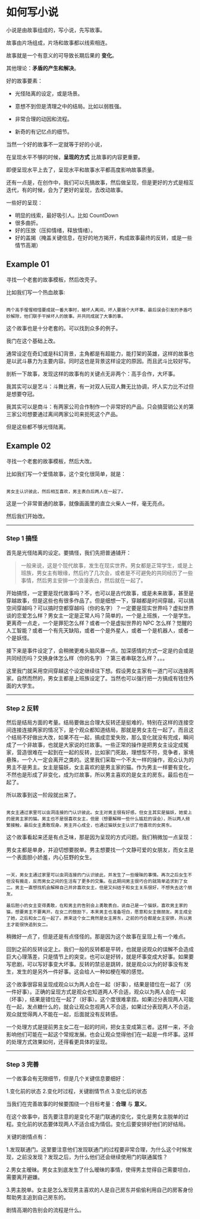 # 如何写小说

小说是由故事组成的，写小说，先写故事。

故事由片场组成，片场和故事都以线索相连。

故事就是一个有意义的可导致长期后果的 **变化**。

其他理论：**矛盾的产生和解决**。

好的故事要素：

- 光怪陆离的设定，或是场景。

- 意想不到但是清理之中的结局。比如以弱胜强。

- 非常合理的动因和流程。

- 新奇的有记忆点的细节。

当然一个好的故事不一定就等于好的小说，

在呈现水平不够的时候，**呈现的方式** 比故事的内容更重要。

即便呈现水平上去了，呈现水平和故事水平都高度影响故事质量。

还有一点是，在创作中，我们可以先搞故事，然后做呈现，但是更好的方式是相互迭代，有的时候，会为了更好的呈现，去改动故事。

一些好的呈现：

- 明显的线索，最好吸引人。比如 CountDown
- 很多曲折。
- 好的压放（压抑情绪，释放情绪）。
- 好的盖揭（掩盖关键信息，在好的地方揭开，构成故事最终的反转，或是一些情节高潮）

## Example 01

寻找一个老套的故事模板，然后改壳子。

比如我们写一个热血故事:

```

两个高手惺惺相惜要成就一番大事时，被坏人离间，坏人要搞个大坏事。最后误会引发的矛盾巧妙解除，他们联手干掉坏人的故事。并共同成就了大事的事。

```

这个故事也是十分老套的。可以找到众多的例子。

我门在这个基础上改。

通常设定在奇幻或是科幻背景，主角都是有超能力，能打架的英雄，这样的故事也是以武斗暴力为主要内容。同时这也是背景这样设定的原因。而且武斗比较好写。

剖析一下故事，发现这样的故事有的关键点无非两个：高手合作，大坏事。

我其实可以是艺斗：斗舞比赛，有一对双人玩双人舞无比协调，坏人实力比不过但是想要夺冠。

我其实可以是商斗：有两家公司合作制作一个非常好的产品，只会搞营销公关的第三家公司想要通过离间两家公司来扼死这个产品。

但是这些都不够光怪陆离。

## Example 02

寻找一个老套的故事模板，然后大改。

比如我们写一个爱情故事，这个变化很简单，就是：

```

男女主认识彼此，然后相互喜欢，男主表白后两人在一起了。

```

这是一个非常普通的故事，就像画画里的直立火柴人一样，毫无亮点。

然后我们开始改。

---

### Step 1 搞怪

首先是光怪陆离的设定。要搞怪，我们先把普通铺开：

> 一般来说，这是个现代故事，发生在现实世界。男女都是正常学生，或是上班族，男女主有眼缘，然后约了几次会，或者是不可避免的共同经历了一些事情，然后男主安排一个浪漫表白，然后就在一起了。

开始搞怪，一定要是现代故事吗？不，也可以是古代故事，或是未来故事，甚至是穿越故事，但是这些也有很多作品了。但是细想一下，穿越都是时间穿越，可以搞空间穿越吗？可以搞时空都穿越吗（你的名字）？一定要是现实世界吗？虚拟世界谈的恋爱怎么样？男女主一定是正常人吗？简单的，一个是上班族，一个是学生。更离奇一点走，一个是罪犯怎么样？或者一个是虚拟世界的 NPC 怎么样？觉醒的人工智能？或者一个有先天缺陷，或者一个是外星人，或者一个是机器人，或者一个是妖怪。

接下来是事件设定了，会稍微更难头脑风暴一点。加深感情的方式一定是约会或是共同经历吗？交换身体怎么样（你的名字）？第三者串联怎么样？。。。

这里我门就采用空间穿越这个设定继续往下想。假设男女主家有一道门可以连接两家。自然而然的，男女主都是上班族设定了。当然也可以强行把一方搞成有钱住外面的大学生。

---

### Step 2 反转

然后是结局方面的考量。结局要做出合理大反转还是挺难的，特别在这样的连接空间连接连接两家的情况下，是个观众都知道结局，那就是男女主在一起了。而且这个结局不好做出大改，如果不在一起，搞成恋爱失败，那么变化就没有完成，瞬间成了一个非故事，也就是大家说的烂故事。一些正常的操作是把男女主设定成冤家，营造很难在一起到在一起的反转，比如家门死敌，理想型不符，竞争者，家境悬殊，一个人一定会离开之类的。这里我们采取一个不太一样的操作，观众认为的男主不是男主。女主是猫妖，女主喜欢的是男主家的猫。作为男主一样要有变化，不然也是形成了非变化，成为烂故事，所以男主喜欢的是女主的房东。最后也在一起了。

所以故事到这一阶段就出来了。

```

男女主通过家里可以虫洞连接的门认识彼此。女主对男主很有好感，但女主其实是猫妖，她爱上的是男主家的猫。男主也不是很喜欢女主，但是（想要解释一些什么尴尬的误会），所以两人频繁接触，最后女主勇敢现身。男主开心成全，也通过猫妖女主认识了他喜欢的女房东。

```

这个故事看起来还是有点乏味，那是因为呈现的方式问题。我们稍微加一点呈现：

男女主都是单身，并迫切想要脱单。男主想要找一个文静可爱的女朋友，而女主是一个表面胆小娇羞，内心狂野的女生。

```

一天，男女主通过家里可以虫洞连接的门认识彼此，并发生了一些暧昧的事情。再次之后女生不但没有搬走，反而男女之间的生活有了更多的交集。在此期间男主很巧合的就简单追求到了女二。男主一直想找机会解释自己并非喜欢女主，但是又纠结于和女主关系很好，不想失去这个朋友。

最后胆小的女主变得勇敢，在和男主的告别会上勇敢表白，说自己是一个猫妖，喜欢男主家的猫，想要男主不要离开。在女二的鼓励下，本来男主也准备坦白，愿意和女主做朋友。男主成全了她，之后和女二在一起了。原来这个女二竟然是女主房东，之前的巧合都是女主安排，所以男主才能很快追到女二。

```

稍微好一点了，但是还是有点怪怪的。那是因为这个故事在呈现上有一个难点。

回到之前的反转设定上。我们一般的反转都是平转，也就是说观众的误解不会造成巨大心理落差，只是情节上的突变。也可以是好转，就是坏事变成大好事。如果要写悲剧，可以写好事变大坏事。反转的禁忌是跳转，就是观众以为的好事没有发生，发生的是另外一件好事。这会给人一种如梗在喉的感觉。

这个故事很容易呈现成观众以为两人会在一起（好事），结果是错位在一起了（另一件好事）。正确的呈现方式是观众也知道两人不合适，观众以为两人会在一起（坏事），结果是错位在一起了（好事）。这个度很难拿捏。如果过分表现两人可能在一起，发点糖什么的，就会让观众忽视两人不合适，如果过分表现两人不合适，观众就觉得两人不能在一起，后面就没有反转感。

一个处理方式是提前男主女二在一起的时间，把女主变成第三者。这样一来，不会影响他们可能在一起这个常规发展。也会让观众觉得他们在一起是一件坏事。这样的处理方式效果如何，还得看更具体的呈现。

---

### Step 3 完善

一个故事会有无限细节，但是几个关键信息要细好：

1.变化前的状态 2.变化时过程，关键剧情节点 3.变化后的状态

当我们在完善故事的时候要围绕一个目标考量：**合理** 与 **意义**。

在这个故事中，首先要注意的是变化不是门联通的变化，变化是男女主脱单的过程。变化前的状态要体现两人不适合成为情侣。变化后要安排好他们的好结局。

关键的剧情点有：

1.发现联通门。这里要注意他们发现联通门的过程要非常合理，为什么这个时候发现，之前没发现？发现之后，为什么他们还会继续使用门的联通属性？

2.男女主暧昧。男女主到底发生了什么暧昧的事情，使得男主觉得自己需要坦白，需要离开避嫌。

3.男主脱单。女主是怎么发现男主喜欢的人是自己房东并偷偷利用自己的房客身份帮助男主追到自己房东的。

剧情高潮的告别会的流程是什么。
